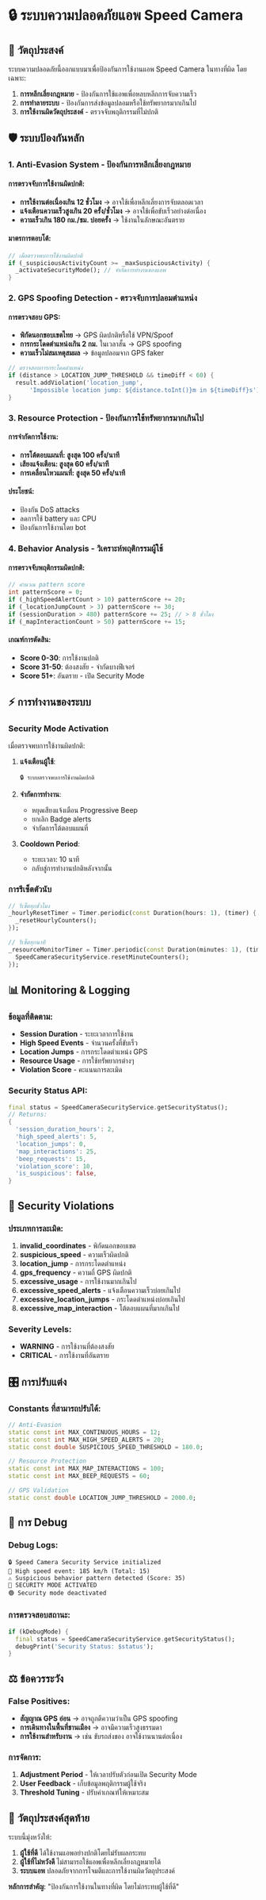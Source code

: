 # 🔒 ระบบความปลอดภัยแอพ Speed Camera

## 🎯 วัตถุประสงค์

ระบบความปลอดภัยนี้ออกแบบมาเพื่อป้องกันการใช้งานแอพ Speed Camera ในทางที่ผิด โดยเฉพาะ:

1. **การหลีกเลี่ยงกฎหมาย** - ป้องกันการใช้แอพเพื่อหลบหลีกการจับความเร็ว
2. **การทำลายระบบ** - ป้องกันการส่งข้อมูลปลอมหรือใช้ทรัพยากรมากเกินไป
3. **การใช้งานผิดวัตถุประสงค์** - ตรวจจับพฤติกรรมที่ไม่ปกติ

## 🛡️ ระบบป้องกันหลัก

### 1. **Anti-Evasion System - ป้องกันการหลีกเลี่ยงกฎหมาย**

#### การตรวจจับการใช้งานผิดปกติ:
- **การใช้งานต่อเนื่องเกิน 12 ชั่วโมง** → อาจใช้เพื่อหลีกเลี่ยงการจับตลอดเวลา
- **แจ้งเตือนความเร็วสูงเกิน 20 ครั้ง/ชั่วโมง** → อาจใช้เพื่อขับเร็วอย่างต่อเนื่อง
- **ความเร็วเกิน 180 กม./ชม. บ่อยครั้ง** → ใช้งานในลักษณะอันตราย

#### มาตรการตอบโต้:
```dart
// เมื่อตรวจพบการใช้งานผิดปกติ
if (_suspiciousActivityCount >= _maxSuspiciousActivity) {
  _activateSecurityMode(); // จำกัดการทำงานของแอพ
}
```

### 2. **GPS Spoofing Detection - ตรวจจับการปลอมตำแหน่ง**

#### การตรวจสอบ GPS:
- **พิกัดนอกขอบเขตไทย** → GPS ผิดปกติหรือใช้ VPN/Spoof
- **การกระโดดตำแหน่งเกิน 2 กม.** ในเวลาสั้น → GPS spoofing
- **ความเร็วไม่สมเหตุสมผล** → ข้อมูลปลอมจาก GPS faker

```dart
// ตรวจสอบการกระโดดตำแหน่ง
if (distance > LOCATION_JUMP_THRESHOLD && timeDiff < 60) {
  result.addViolation('location_jump', 
      'Impossible location jump: ${distance.toInt()}m in ${timeDiff}s');
}
```

### 3. **Resource Protection - ป้องกันการใช้ทรัพยากรมากเกินไป**

#### การจำกัดการใช้งาน:
- **การโต้ตอบแผนที่: สูงสุด 100 ครั้ง/นาที**
- **เสียงแจ้งเตือน: สูงสุด 60 ครั้ง/นาที**
- **การเคลื่อนไหวแผนที่: สูงสุด 50 ครั้ง/นาที**

#### ประโยชน์:
- ป้องกัน DoS attacks
- ลดการใช้ battery และ CPU
- ป้องกันการใช้งานโดย bot

### 4. **Behavior Analysis - วิเคราะห์พฤติกรรมผู้ใช้**

#### การตรวจจับพฤติกรรมผิดปกติ:
```dart
// คำนวณ pattern score
int patternScore = 0;
if (_highSpeedAlertCount > 10) patternScore += 20;
if (_locationJumpCount > 3) patternScore += 30;
if (sessionDuration > 480) patternScore += 25; // > 8 ชั่วโมง
if (_mapInteractionCount > 50) patternScore += 15;
```

#### เกณฑ์การตัดสิน:
- **Score 0-30**: การใช้งานปกติ
- **Score 31-50**: ต้องสงสัย - จำกัดบางฟีเจอร์
- **Score 51+**: อันตราย - เปิด Security Mode

## ⚡ การทำงานของระบบ

### Security Mode Activation
เมื่อตรวจพบการใช้งานผิดปกติ:

1. **แจ้งเตือนผู้ใช้**:
   ```
   🔒 ระบบตรวจพบการใช้งานผิดปกติ
   ```

2. **จำกัดการทำงาน**:
   - หยุดเสียงแจ้งเตือน Progressive Beep
   - ยกเลิก Badge alerts
   - จำกัดการโต้ตอบแผนที่

3. **Cooldown Period**:
   - ระยะเวลา: 10 นาที
   - กลับสู่การทำงานปกติหลังจากนั้น

### การรีเซ็ตตัวนับ
```dart
// รีเซ็ตทุกชั่วโมง
_hourlyResetTimer = Timer.periodic(const Duration(hours: 1), (timer) {
  _resetHourlyCounters();
});

// รีเซ็ตทุกนาที
_resourceMonitorTimer = Timer.periodic(const Duration(minutes: 1), (timer) {
  SpeedCameraSecurityService.resetMinuteCounters();
});
```

## 📊 Monitoring & Logging

### ข้อมูลที่ติดตาม:
- **Session Duration** - ระยะเวลาการใช้งาน
- **High Speed Events** - จำนวนครั้งที่ขับเร็ว
- **Location Jumps** - การกระโดดตำแหน่ง GPS
- **Resource Usage** - การใช้ทรัพยากรต่างๆ
- **Violation Score** - คะแนนการละเมิด

### Security Status API:
```dart
final status = SpeedCameraSecurityService.getSecurityStatus();
// Returns:
{
  'session_duration_hours': 2,
  'high_speed_alerts': 5,
  'location_jumps': 0,
  'map_interactions': 25,
  'beep_requests': 15,
  'violation_score': 10,
  'is_suspicious': false,
}
```

## 🚨 Security Violations

### ประเภทการละเมิด:

1. **invalid_coordinates** - พิกัดนอกขอบเขต
2. **suspicious_speed** - ความเร็วผิดปกติ
3. **location_jump** - การกระโดดตำแหน่ง
4. **gps_frequency** - ความถี่ GPS ผิดปกติ
5. **excessive_usage** - การใช้งานมากเกินไป
6. **excessive_speed_alerts** - แจ้งเตือนความเร็วบ่อยเกินไป
7. **excessive_location_jumps** - กระโดดตำแหน่งบ่อยเกินไป
8. **excessive_map_interaction** - โต้ตอบแผนที่มากเกินไป

### Severity Levels:
- **WARNING** - การใช้งานที่ต้องสงสัย
- **CRITICAL** - การใช้งานที่อันตราย

## 🎛️ การปรับแต่ง

### Constants ที่สามารถปรับได้:

```dart
// Anti-Evasion
static const int MAX_CONTINUOUS_HOURS = 12;
static const int MAX_HIGH_SPEED_ALERTS = 20;
static const double SUSPICIOUS_SPEED_THRESHOLD = 180.0;

// Resource Protection  
static const int MAX_MAP_INTERACTIONS = 100;
static const int MAX_BEEP_REQUESTS = 60;

// GPS Validation
static const double LOCATION_JUMP_THRESHOLD = 2000.0;
```

## 🔧 การ Debug

### Debug Logs:
```
🔒 Speed Camera Security Service initialized
🚨 High speed event: 185 km/h (Total: 15)
⚠️ Suspicious behavior pattern detected (Score: 35)
🔴 SECURITY MODE ACTIVATED
🟢 Security mode deactivated
```

### การตรวจสอบสถานะ:
```dart
if (kDebugMode) {
  final status = SpeedCameraSecurityService.getSecurityStatus();
  debugPrint('Security Status: $status');
}
```

## ⚖️ ข้อควรระวัง

### False Positives:
- **สัญญาณ GPS อ่อน** → อาจถูกตีความว่าเป็น GPS spoofing
- **การเดินทางในพื้นที่ชานเมือง** → อาจมีความเร็วสูงธรรมดา
- **การใช้งานสำหรับงาน** → เช่น ขับรถส่งของ อาจใช้งานนานต่อเนื่อง

### การจัดการ:
1. **Adjustment Period** - ให้เวลาปรับตัวก่อนเปิด Security Mode
2. **User Feedback** - เก็บข้อมูลพฤติกรรมผู้ใช้จริง
3. **Threshold Tuning** - ปรับค่าเกณฑ์ให้เหมาะสม

## 🎯 วัตถุประสงค์สุดท้าย

ระบบนี้มุ่งหวังให้:
1. **ผู้ใช้ที่ดี** ได้ใช้งานแอพอย่างปกติโดยไม่รับผลกระทบ
2. **ผู้ใช้ที่ไม่หวังดี** ไม่สามารถใช้แอพเพื่อหลีกเลี่ยงกฎหมายได้
3. **ระบบแอพ** ปลอดภัยจากการโจมตีและการใช้งานผิดวัตถุประสงค์

**หลักการสำคัญ**: "ป้องกันการใช้งานในทางที่ผิด โดยไม่กระทบผู้ใช้ที่ดี"
